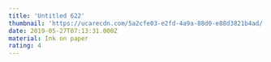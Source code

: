 ```yaml
---
title: 'Untitled 622'
thumbnail: 'https://ucarecdn.com/5a2cfe03-e2fd-4a9a-88d0-e88d3821b4ad/'
date: 2019-05-27T07:13:31.000Z
material: Ink on paper
rating: 4
---
```

